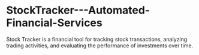 # StockTracker---Automated-Financial-Services
Stock Tracker is a financial tool for tracking stock transactions, analyzing trading activities, and evaluating the performance of investments over time.
